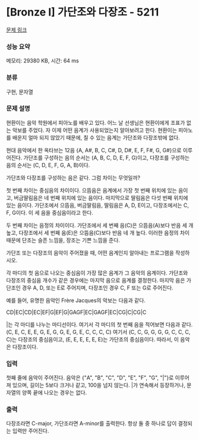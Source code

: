 # [Bronze I] 가단조와 다장조 - 5211 

[문제 링크](https://www.acmicpc.net/problem/5211) 

### 성능 요약

메모리: 29380 KB, 시간: 64 ms

### 분류

구현, 문자열

### 문제 설명

<p>현환이는 음악 학원에서 피아노를 배우고 있다. 어느 날 선생님은 현환이에게 조표가 없는 악보를 주었다. 자 이제 어떤 음계가 사용되었는지 알아보려고 한다. 현환이는 피아노를 배운지 얼마 되지 않았기 때문에, 칠 수 있는 음계는 가단조와 다장조밖에 없다.</p>

<p>현대 음악에서 한 옥타브는 12음 {A, A#, B, C, C#, D, D#, E, F, F#, G, G#}으로 이루어진다. 가단조를 구성하는 음의 순서는 (A, B, C, D, E, F, G)이고, 다장조를 구성하는 음의 순서는 (C, D, E, F, G, A, B)이다.</p>

<p>가단조와 다장조를 구성하는 음은 같다. 그럼 차이는 무엇일까?</p>

<p>첫 번째 차이는 중심음의 차이이다. 으뜸음은 음계에서 가장 첫 번째 위치에 있는 음이고, 버금딸림음은 네 번째 위치에 있는 음이다. 마지막으로 딸림음은 다섯 번째 위치에 있는 음이다. 가단조에서 으뜸음, 버금딸림음, 딸림음은 A, D, E이고, 다장조에서는 C, F, G이다. 이 세 음을 중심음이라고 한다.</p>

<p>두 번째 차이는 음정의 차이이다. 가단조에서 세 번째 음(C)은 으뜸음(A)보다 반음 세 개 높고, 다장조에서 세 번째 음(E)은 으뜸음(C)보다 반음 네 개 높다. 이러한 음정의 차이때문에 단조는 슬픈 느낌을, 장조는 기쁜 느낌을 준다.</p>

<p>가단조 또는 다장조의 음악이 주어졌을 때, 어떤 음계인지 알아내는 프로그램을 작성하시오.</p>

<p>각 마디의 첫 음으로 나오는 중심음이 가장 많은 음계가 그 음악의 음계이다. 가단조와 다장조의 중심음 개수가 같은 경우에는 마지막 음으로 음계를 결정한다. 마지막 음은 가단조인 경우 A, D, 또는 E로 주어지며, 다장조인 경우 C, F 또는 G로 주어진다.</p>

<p>예를 들어, 유명한 음악인 Frère Jacques의 악보는 다음과 같다.</p>

<p>CD|EC|CD|EC|EF|G|EF|G|GAGF|EC|GAGF|EC|CG|C|CG|C</p>

<p>|는 각 마디를 나누는 마디선이다. 여기서 각 마디의 첫 번째 음을 적어보면 다음과 같다. (C, E, C, E, E, G, E, G, G, E, G, E, C, C, C, C) 여기서 (C, C, G, G, G, G, C, C, C, C)는 다장조의 중심음이고, (E, E, E, E, E, E)는 가단조의 중심음이다. 따라서, 이 음악은 다장조이다.</p>

### 입력 

 <p>첫째 줄에 음악이 주어진다. 음악은 {"A", "B", "C", "D", "E", "F", "G", "|"}로 이루어져 있으며, 길이는 5보다 크거나 같고, 100을 넘지 않는다. |가 연속해서 등장하거나, 문자열의 양쪽 끝에 나오는 경우는 없다.</p>

### 출력 

 <p>다장조라면 C-major, 가단조라면 A-minor를 출력한다. 항상 둘 중 하나로 답이 결정되는 입력만 주어진다.</p>

